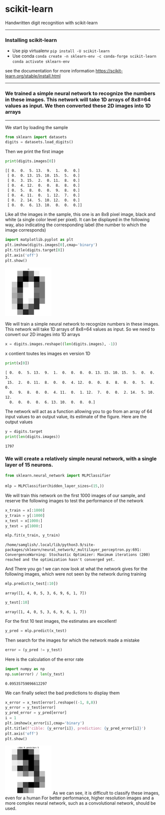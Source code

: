 # scikit-learn
Handwritten digit recognition with scikit-learn
<hr>

### Installing scikit-learn
* Use pip virtualenv
`pip install -U scikit-learn`
* Use conda
`conda create -n sklearn-env -c conda-forge scikit-learn`
`conda activate sklearn-env`

see the documentation for more information <a href="https://scikit-learn.org/stable/install.html">https://scikit-learn.org/stable/install.html</a>
<hr>

### We trained a simple neural network to recognize the numbers in these images. This network will take 1D arrays of 8x8=64 values as input. We then converted these 2D images into 1D arrays 

<hr>

We start by loading the sample
```python
from sklearn import datasets
digits = datasets.load_digits()
```
Then we print the first image
```python
print(digits.images[0])
```
```terminal
[[ 0.  0.  5. 13.  9.  1.  0.  0.]
 [ 0.  0. 13. 15. 10. 15.  5.  0.]
 [ 0.  3. 15.  2.  0. 11.  8.  0.]
 [ 0.  4. 12.  0.  0.  8.  8.  0.]
 [ 0.  5.  8.  0.  0.  9.  8.  0.]
 [ 0.  4. 11.  0.  1. 12.  7.  0.]
 [ 0.  2. 14.  5. 10. 12.  0.  0.]
 [ 0.  0.  6. 13. 10.  0.  0.  0.]]
 ```
 Like all the images in the sample, this one is an 8x8 pixel image, black and white (a single color level per pixel). It can be displayed in the following way, also indicating the corresponding label (the number to which the image corresponds)
 ```python
 import matplotlib.pyplot as plt
plt.imshow(digits.images[0],cmap='binary')
plt.title(digits.target[0])
plt.axis('off')
plt.show()
```
<img src="output1.png" width="30%">

We will train a simple neural network to recognize numbers in these images. This network will take 1D arrays of 8x8=64 values as input. So we need to convert our 2D images into 1D arrays
```python
x = digits.images.reshape((len(digits.images), -1))
```
x contient toutes les images en version 1D
```python
print(x[0])
```
```terminal
[ 0.  0.  5. 13.  9.  1.  0.  0.  0.  0. 13. 15. 10. 15.  5.  0.  0.  3.
 15.  2.  0. 11.  8.  0.  0.  4. 12.  0.  0.  8.  8.  0.  0.  5.  8.  0.
  0.  9.  8.  0.  0.  4. 11.  0.  1. 12.  7.  0.  0.  2. 14.  5. 10. 12.
  0.  0.  0.  0.  6. 13. 10.  0.  0.  0.]
```
The network will act as a function allowing you to go from an array of 64 input values to an output value, its estimate of the figure. Here are the output values
```python
y = digits.target
print(len(digits.images))
```
```terminal
1797
```
### We will create a relatively simple neural network, with a single layer of 15 neurons.
```python
from sklearn.neural_network import MLPClassifier

mlp = MLPClassifier(hidden_layer_sizes=(15,))
```
We will train this network on the first 1000 images of our sample, and reserve the following images to test the performance of the network
```python
x_train = x[:1000]
y_train = y[:1000]
x_test = x[1000:]
y_test = y[1000:]
```
```python
mlp.fit(x_train, y_train)
```
```output
/home/samglish/.local/lib/python3.9/site-packages/sklearn/neural_network/_multilayer_perceptron.py:691: ConvergenceWarning: Stochastic Optimizer: Maximum iterations (200) reached and the optimization hasn't converged yet.
```
And There you go ! we can now look at what the network gives for the following images, which were not seen by the network during training
```python
mlp.predict(x_test[:10])
```
```terminal
array([1, 4, 0, 5, 3, 6, 9, 6, 1, 7])
```
```python
y_test[:10]
```
```terminal
array([1, 4, 0, 5, 3, 6, 9, 6, 1, 7])
```
For the first 10 test images, the estimates are excellent!
```python
y_pred = mlp.predict(x_test)
```
Then search for the images for which the network made a mistake
```python
error = (y_pred != y_test)
```
Here is the calculation of the error rate
```python
import numpy as np
np.sum(error) / len(y_test)
```
```terminal
0.09535759096612297
```
We can finally select the bad predictions to display them
```python
x_error = x_test[error].reshape((-1, 8,8))
y_error = y_test[error]
y_pred_error = y_pred[error]
i = 1
plt.imshow(x_error[i],cmap='binary')
plt.title(f'cible: {y_error[i]}, prediction: {y_pred_error[i]}')
plt.axis('off')
plt.show()
```
<img src="output.png" width="30%">
As we can see, it is difficult to classify these images, even for a human
For better performance, higher resolution images and a more complex neural network, such as a convolutional network, should be used.